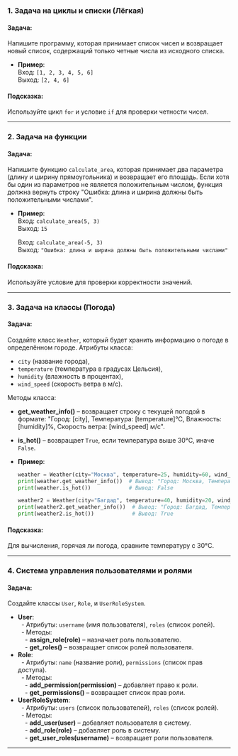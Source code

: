 ### 1. **Задача на циклы и списки** (Лёгкая)

#### Задача:  
Напишите программу, которая принимает список чисел и возвращает новый список, содержащий только четные числа из исходного списка.  

- **Пример**:  
  Вход: `[1, 2, 3, 4, 5, 6]`  
  Выход: `[2, 4, 6]`

#### Подсказка:
Используйте цикл `for` и условие `if` для проверки четности чисел.

---

### 2. **Задача на функции**

#### Задача:  
Напишите функцию `calculate_area`, которая принимает два параметра (длину и ширину прямоугольника) и возвращает его площадь. Если хотя бы один из параметров не является положительным числом, функция должна вернуть строку "Ошибка: длина и ширина должны быть положительными числами".

- **Пример**:  
  Вход: `calculate_area(5, 3)`  
  Выход: `15`

  Вход: `calculate_area(-5, 3)`  
  Выход: `"Ошибка: длина и ширина должны быть положительными числами"`

#### Подсказка:
Используйте условие для проверки корректности значений.

---


### 3. **Задача на классы** (Погода)

#### Задача:  
Создайте класс `Weather`, который будет хранить информацию о погоде в определённом городе. Атрибуты класса:

- `city` (название города),
- `temperature` (температура в градусах Цельсия),
- `humidity` (влажность в процентах),
- `wind_speed` (скорость ветра в м/с).

Методы класса:

- **get_weather_info()** – возвращает строку с текущей погодой в формате: "Город: [city], Температура: [temperature]°C, Влажность: [humidity]%, Скорость ветра: [wind_speed] м/с".
- **is_hot()** – возвращает `True`, если температура выше 30°C, иначе `False`.

- **Пример**:  
  ```python
  weather = Weather(city="Москва", temperature=25, humidity=60, wind_speed=5)
  print(weather.get_weather_info())  # Вывод: "Город: Москва, Температура: 25°C, Влажность: 60%, Скорость ветра: 5 м/с"
  print(weather.is_hot())            # Вывод: False

  weather2 = Weather(city="Багдад", temperature=40, humidity=20, wind_speed=10)
  print(weather2.get_weather_info())  # Вывод: "Город: Багдад, Температура: 40°C, Влажность: 20%, Скорость ветра: 10 м/с"
  print(weather2.is_hot())            # Вывод: True
  ```

#### Подсказка:
Для вычисления, горячая ли погода, сравните температуру с 30°C.

---

### 4. **Система управления пользователями и ролями**

#### Задача:  
Создайте классы `User`, `Role`, и `UserRoleSystem`.  
- **User**:  
  - Атрибуты: `username` (имя пользователя), `roles` (список ролей).  
  - Методы:  
    - **assign_role(role)** – назначает роль пользователю.  
    - **get_roles()** – возвращает список ролей пользователя.  
- **Role**:  
  - Атрибуты: `name` (название роли), `permissions` (список прав доступа).  
  - Методы:  
    - **add_permission(permission)** – добавляет право к роли.  
    - **get_permissions()** – возвращает список прав роли.  
- **UserRoleSystem**:  
  - Атрибуты: `users` (список пользователей), `roles` (список ролей).  
  - Методы:  
    - **add_user(user)** – добавляет пользователя в систему.  
    - **add_role(role)** – добавляет роль в систему.  
    - **get_user_roles(username)** – возвращает роли пользователя.  

---